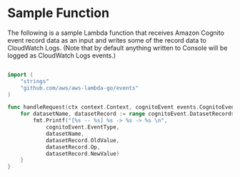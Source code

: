 # Sample Function

The following is a sample Lambda function that receives Amazon Cognito event record data as an input and writes some of the record data to CloudWatch Logs. (Note that by default anything written to Console will be logged as CloudWatch Logs events.)

```go

import (
    "strings"
    "github.com/aws/aws-lambda-go/events"
)

func handleRequest(ctx context.Context, cognitoEvent events.CognitoEvent) {
    for datasetName, datasetRecord := range cognitoEvent.DatasetRecords {
        fmt.Printf("[%s -- %s] %s -> %s -> %s \n",
            cognitoEvent.EventType,
            datasetName,
            datasetRecord.OldValue,
            datasetRecord.Op,
            datasetRecord.NewValue)
    }
}
```
